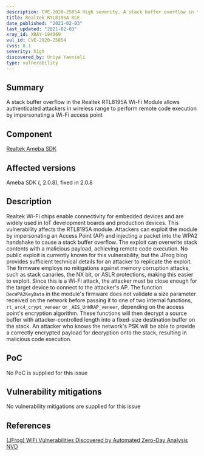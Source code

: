 ```yaml
---
description: CVE-2020-25854 High severity. A stack buffer overflow in the Realtek RTL8195A Wi-Fi Module allows authenticated attackers in wireless range to perform remote code execution by impersonating a Wi-Fi access point
title: Realtek RTL8195A RCE
date_published: "2021-02-03"
last_updated: "2021-02-03"
xray_id: XRAY-194069
vul_id: CVE-2020-25854
cvss: 8.1
severity: high
discovered_by: Uriya Yavnieli
type: vulnerability
---
```

## Summary
A stack buffer overflow in the Realtek RTL8195A Wi-Fi Module allows authenticated attackers in wireless range to perform remote code execution by impersonating a Wi-Fi access point

## Component

[Realtek Ameba SDK](https://www.amebaiot.com/en/ameba-sdk-summary/)

## Affected versions

Ameba SDK (, 2.0.8), fixed in 2.0.8

## Description

Realtek Wi-Fi chips enable connectivity for embedded devices and are widely used in IoT development boards and production devices. This vulnerability affects the RTL8195A module. Attackers can exploit the module by impersonating an Access Point (AP) and injecting a packet into the WPA2 handshake to cause a stack buffer overflow. The exploit can overwrite stack contents with a malicious payload, achieving remote code execution. No public exploit is currently known for this vulnerability, but the JFrog blog provides sufficient technical details for an attacker to replicate the exploit. The firmware employs no mitigations against memory corruption attacks, such as stack canaries, the NX bit, or ASLR protections, making this easier to exploit. Since this is a Wi-Fi attack, the attacker must be close enough for the target device to connect to the attacker's AP. The function `DecWPA2KeyData` in the module's firmware does not validate a size parameter received on the network before passing it to one of two internal functions, `rt_arc4_crypt_veneer` or `_AES_UnWRAP_veneer`, depending on the access point's encryption algorithm. These functions will then decrypt a source buffer with attacker-controlled length into a fixed-size destination buffer on the stack. An attacker who knows the network's PSK will be able to provide a correctly encrypted payload for decryption onto the stack, resulting in malicious code execution.

## PoC

No PoC is supplied for this issue

## Vulnerability mitigations

No vulnerability mitigations are supplied for this issue

## References

[(JFrog) WiFi Vulnerabilities Discovered by Automated Zero-Day Analysis](https://jfrog.com/blog/major-vulnerabilities-discovered-and-patched-in-realtek-rtl8195a-wi-fi-module/)
[NVD](https://nvd.nist.gov/vuln/detail/CVE-2020-25854)